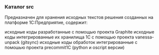### Каталог src

Предназначен для хранения исходных текстов решения созданных на платформе 1С:Предприятие, содержит:

исходные коды разработанные с помощью проекта Graphite
исходные коды интегрированные их хранилища 1С с помощью проекта vanessa-unpack (gitsync)
исходные коды обработок интегрированные с помошью проекта precommit1C (python и oscript версии)




